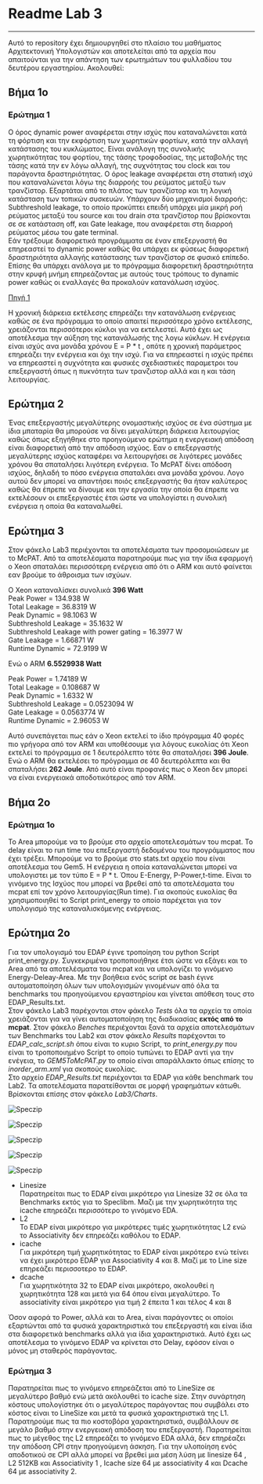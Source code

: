 # Readme Lab 3

***

Αυτό το repository έχει δημιουργηθεί στο πλαίσιο του μαθήματος Αρχιτεκτονική Υπολογιστών και αποτελείται από τα αρχεία που απαιτούνται για την απάντηση των ερωτημάτων του φυλλαδίου του δευτέρου εργαστηρίου. Ακολουθεί:

## Βήμα 1ο 
### Ερώτημα 1
Ο όρος dynamic power αναφέρεται στην ισχύς που καταναλώνεται κατά τη φόρτιση και την εκφόρτιση των χωρητικών φορτίων, κατά την αλλαγή κατάστασης του κυκλώματος. Είναι ανάλογη της συνολικής χωρητικότητας του φορτίου, της τάσης τροφοδοσίας, της μεταβολής της τάσης κατά την εν λόγω αλλαγή, της συχνότητας του clock και του παράγοντα δραστηριότητας. 
Ο όρος leakage αναφέρεται στη στατική ισχύ που καταναλώνεται λόγω της διαρροής του ρεύματος μεταξύ των τρανζίστορ. Εξαρτάται από το πλάτος των τρανζίστορ και τη λογική κατάσταση των τοπικών συσκευών. Υπάρχουν δύο μηχανισμοί διαρροής: Subthreshold leakage, το οποίο προκύπτει επειδή υπάρχει μία μικρή ροή ρεύματος μεταξύ του source και του drain στα τρανζίστορ που βρίσκονται σε σε κατάσταση off, και Gate leakage, που αναφέρεται στη διαρροή ρεύματος μέσω του gate terminal.  
Εάν τρέξουμε διαφορετικά προγράμματα σε έναν επεξεργαστή θα επηρεαστεί το dynamic power καθώς θα υπάρχει εκ φύσεως διαφορετική δραστηριότητα αλλαγής κατάστασης των τρανζίστορ σε φυσικό επίπεδο. Επίσης θα υπάρχει ανάλογα με το πρόγραμμα διαφορετική δραστηριότητα στην κρυφή μνήμη επηρεάζοντας με αυτούς τους τρόπους το dynamic power καθώς οι εναλλαγές θα προκαλούν κατανάλωση ισχύος. 

[Πηγή 1](https://www.researchgate.net/publication/221005540_McPAT_An_integrated_power_area_and_timing_modeling_framework_for_multicore_and_manycore_architectures?fbclid=IwAR3UAablrOt6DW4CYdM40D7pQ0VOC2olxDcP789Tn9bobWsBW-_bDgVKGcg)


Η χρονική διάρκεια εκτέλεσης επηρεάζει την κατανάλωση ενέργειας καθώς σε ένα πρόγραμμα το οποίο απαιτεί περισσότερο χρόνο εκτέλεσης, χρειάζονται περισσότεροι κύκλοι για να εκτελεστεί. Αυτό έχει ως αποτέλεσμα την αύξηση της κατανάλωσής της λογω κύκλων. Η ενέργεια είναι ισχύς ανα μονάδα χρόνου Ε = P * t , οπότε η χρονική παράμετρος επηρεάζει την ενέργεια και όχι την ισχύ. Για να επηρεαστεί η ισχύς πρέπει να επηρεαστεί η συχνότητα και φυσικές σχεδιαστικές παραμετροι του επεξεργαστή όπως η πυκνότητα των τρανζιστορ αλλά και η και τάση λειτουργίας.

## Ερώτημα 2

Ένας επεξεργαστής μεγαλύτερης ονομαστικής ισχύος σε ένα σύστημα με ίδια μπαταρία  θα μπορούσε να δίνει μεγαλύτερη διάρκεια λειτουργίας καθώς όπως εξηγήθηκε στο προηγούμενο ερώτημα η ενεργειακή απόδοση είναι διαφορετική από την απόδοση ισχύος. Εαν ο επεξεργαστής μεγαλύτερης ισχύος καταφέρει να λειτουργήσει σε λιγότερες μονάδες χρόνου θα σπαταλήσει λιγότερη ενέργεια. To McPAT δίνει απόδοση ισχύος, δηλαδή το πόσο ενέργεια σπαταλάει ανα μονάδα χρόνου. Λογο αυτού δεν μπορεί να απαντήσει ποιός επεξεργαστής θα ήταν καλύτερος καθώς θα έπρεπε να δίνουμε και την εργασία την οποία θα έπρεπε να εκτελέσουν οι επεξεργαστές έτσι ώστε να υπολογίστει η συνολική ενέργεια η οποία θα καταναλωθεί.

## Ερώτημα 3

Στον φάκελο Lab3 περιέχονται τα αποτελέσματα των προσομοιώσεων με το McPAT. Από τα αποτελέσματα παρατηρούμε πως για την ίδια εφαρμογή ο Xeon σπαταλάει περισσότερη ενέργεια από ότι ο ARM και αυτό φαίνεται εαν βρούμε το άθροισμα των ισχύων.


Ο Xeon καταναλίσκει συνολικά **396 Watt**  
Peak Power = 134.938 W  
Total Leakage = 36.8319 W  
Peak Dynamic = 98.1063 W  
Subthreshold Leakage = 35.1632 W  
Subthreshold Leakage with power gating = 16.3977 W  
Gate Leakage = 1.66871 W  
Runtime Dynamic = 72.9199 W  
  
Ενώ ο ARM **6.5529938 Watt**  
  
Peak Power = 1.74189 W  
Total Leakage = 0.108687 W  
Peak Dynamic = 1.6332 W  
Subthreshold Leakage = 0.0523094 W  
Gate Leakage = 0.0563774 W  
Runtime Dynamic = 2.96053 W  

Αυτό συνεπάγεται πως εάν o Xeon εκτελεί το ίδιο πρόγραμμα  40 φορές πιο γρήγορα από τον ARΜ και υποθέσουμε για λόγους ευκολίας ότι Χeon εκτελεί το πρόγραμμα σε 1 δευτερόλεπτο τότε θα σπαταλήσει **396 Joule**. Ενώ ο ARM θα εκτελέσει το πρόγραμμα σε 40 δευτερόλεπτα και θα σπαταλήσει **262 Joule**. Από αυτό είναι προφανές πως ο Χeon δεν μπορεί να είναι ενεργειακά αποδοτικότερος από τον ARM.

## Βήμα 2ο

### Ερώτημα 1ο

Το Area μπορούμε να το βρούμε στο αρχείο αποτελεσμάτων του mcpat. Το delay είναι το run time του επεξεργαστή δεδομένου του προγράμματος που έχει τρέξει. Μπορούμε να το βρούμε στο stats.txt αρχείο που είναι αποτέλεσμα του Gem5. H ενέργεια η οποία καταναλώνεται μπορεί να υπολογιστει με τον τύπο E = P * t. Όπου Ε-Energy, P-Power,t-time. Είναι το γινόμενο της Ισχύος που μπορεί να βρεθεί από τα αποτελέσματα του mcpat επί τον χρόνο λειτουργίας(Run time).  Για σκοπούς ευκολίας θα χρησιμοποιηθεί το Script print_energy το οποίο παρέχεται για τον υπολογισμό της καταναλισκόμενης ενέργειας.

## Ερώτημα 2ο

Για τον υπολογισμό του EDAP έγινε τροποίηση του python Script print_energy.py. Συγκεκριμένα τροποποιήθηκε έτσι ώστε να εξάγει και τo Area από τα αποτελέσματα του mcpat και να υπολογίζει το γινόμενο Energy-Deleay-Area. Με την βοήθεια ενός script σε bash έγινε αυτοματοποίηση όλων των υπολογισμών γινομένων από όλα τα benchmarks του προηγούμενου εργαστηρίου και γίνεται απόθεση τους στο EDAP_Results.txt.   
Στον φάκελο Lab3 παρέχονται στον φάκελο *Tests* όλα τα αρχεία τα οποία χρειάζονται για να γίνει αυτοματοποίηση της διαδικασίας **εκτός από το mcpat**. Στον φάκελο *Benches* περιέχονται ξανά τα αρχεία αποτελεσμάτων των Benchmarks του Lab2 και στον φάκελο *Results* παρέχονται το *EDAP_calc_script.sh* όπου  είναι το κυριο Script, το *print_energy.py* που είναι το τροποποιημένο Script το οποίο τυπώνει το EDAP αντί για την ενέγεια, το *GEM5ToMcPAT.py* το οποίο είναι απαράλλακτο όπως επίσης το *inorder_arm.xml* για σκοπούς ευκολίας.  
Στο αρχείο *EDAP_Results.txt* περιέχονται τα EDAP για κάθε benchmark του Lab2. Τα αποτελέσματα παρατείθονται σε μορφή γραφημάτων κάτωθι. Βρίσκονται επίσης στον φάκελο *Lab3/Charts*. 

![Speczip](Charts/Speczip.png)

![Speczip](Charts/Specmcf.png)

![Speczip](Charts/Specsjeng.png)

![Speczip](Charts/Speclibm.png)

![Speczip](Charts/Spechmmer.png)

+ Linesize  
Παρατηρείται πως το EDAP είναι μικρότερο για Linesize 32 σε όλα τα Benchmarks εκτός για το Speclibm. Μαζι με την χωρητικότητα της icache επηρεάζει περισσότερο το γινόμενο EDA.
+ L2  
Το EDAP είναι μικρότερο για μικρότερες τιμές χωρητικότητας L2 ενώ το Associativity δεν επηρεάζει καθόλου το EDAP.
+ icache  
Για μικρότερη τιμή χωρητικότητας το EDAP είναι μικρότερο ενώ τείνει να έχει μικρότερο EDAP για Associativity 4 και 8. Μαζί με το Line size επηρεάζει περισσοτερο το EDAP.
+ dcache  
Για χωρητικότητα 32 το EDAP είναι μικρότερο, ακολουθεί η χωρητικότητα 128 και μετά για 64 όπου είναι μεγαλύτερο. Το associativity είναι μικρότερο για τιμή 2 έπειτα 1 και τέλος 4 και 8

Όσον αφορά το Power, αλλά και το Αrea, είναι παράγοντες οι οποίοι εξαρτώνται από τα φυσικά χαρακτηριστικά του επεξεργαστή και είναι ίδια στα διαφορετικά benchmarks αλλά για ίδια χαρακτηριστικά. Αυτό έχει ως αποτέλεσμα το γινόμενο EDAP να κρίνεται στο Delay, εφόσον είναι ο μόνος μη σταθερός παράγοντας.

### Ερώτημα 3

Παρατηρείται πως το γινόμενο επηρεάζεται από το LineSize σε μεγαλύτερο βαθμό ενώ μετά ακόλουθεί το icache size. Στην συνάρτηση κόστους υπολογίστηκε ότι ο μεγαλύτερος παράγοντας που συμβάλει στο κόστος είναι το LineSize και μετά τα φυσικά χαρακτηριστικά της L1. Παρατηρούμε πως τα πιο κοστοβόρα χαρακτηριστικά, συμβάλλουν σε μεγάλο βαθμό στην ενεργειακή απόδοση του επεξεργαστή. Παρατηρείται πως το μέγεθος της L2 επηρεάζει το γινόμενο EDA αλλά, δεν επηρέαζει την απόδοση CPI στην προηγούμενη άσκηση. Για την υλοποίηση ενός αποδοτικού σε CPI αλλά μπορεί να βρεθεί μια μέση λύση με linesize 64 , L2 512KB και Associativity 1 , Icache size 64 με associativity 4 και Dcache 64 με associativity 2.
